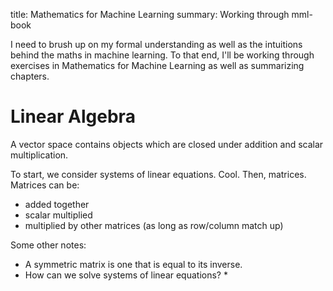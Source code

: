 title: Mathematics for Machine Learning
summary: Working through mml-book

I need to brush up on my formal understanding as well as the intuitions behind the maths in machine learning. To that end, I'll be working through exercises in Mathematics for Machine Learning as well as summarizing chapters.

# Linear Algebra

A vector space contains objects which are closed under addition and scalar multiplication.

To start, we consider systems of linear equations. Cool. Then, matrices. Matrices can be:

- added together
- scalar multiplied
- multiplied by other matrices (as long as row/column match up)

Some other notes:

* A symmetric matrix is one that is equal to its inverse.
* How can we solve systems of linear equations?
  * 

